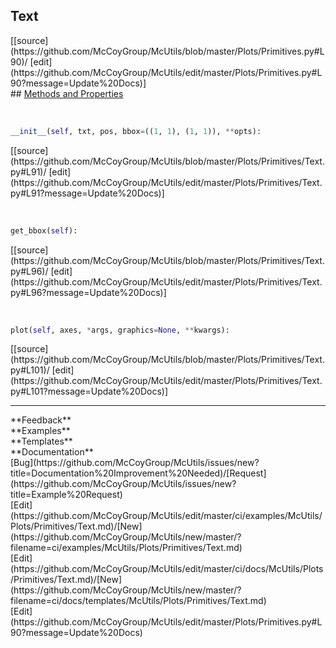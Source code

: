## <a id="McUtils.Plots.Primitives.Text">Text</a> 

<div class="docs-source-link" markdown="1">
[[source](https://github.com/McCoyGroup/McUtils/blob/master/Plots/Primitives.py#L90)/
[edit](https://github.com/McCoyGroup/McUtils/edit/master/Plots/Primitives.py#L90?message=Update%20Docs)]
</div>









<div class="collapsible-section">
 <div class="collapsible-section collapsible-section-header" markdown="1">
## <a class="collapse-link" data-toggle="collapse" href="#methods" markdown="1"> Methods and Properties</a> <a class="float-right" data-toggle="collapse" href="#methods"><i class="fa fa-chevron-down"></i></a>
 </div>
 <div class="collapsible-section collapsible-section-body collapse show" id="methods" markdown="1">
 
<a id="McUtils.Plots.Primitives.Text.__init__" class="docs-object-method">&nbsp;</a> 
```python
__init__(self, txt, pos, bbox=((1, 1), (1, 1)), **opts): 
```
<div class="docs-source-link" markdown="1">
[[source](https://github.com/McCoyGroup/McUtils/blob/master/Plots/Primitives/Text.py#L91)/
[edit](https://github.com/McCoyGroup/McUtils/edit/master/Plots/Primitives/Text.py#L91?message=Update%20Docs)]
</div>


<a id="McUtils.Plots.Primitives.Text.get_bbox" class="docs-object-method">&nbsp;</a> 
```python
get_bbox(self): 
```
<div class="docs-source-link" markdown="1">
[[source](https://github.com/McCoyGroup/McUtils/blob/master/Plots/Primitives/Text.py#L96)/
[edit](https://github.com/McCoyGroup/McUtils/edit/master/Plots/Primitives/Text.py#L96?message=Update%20Docs)]
</div>


<a id="McUtils.Plots.Primitives.Text.plot" class="docs-object-method">&nbsp;</a> 
```python
plot(self, axes, *args, graphics=None, **kwargs): 
```
<div class="docs-source-link" markdown="1">
[[source](https://github.com/McCoyGroup/McUtils/blob/master/Plots/Primitives/Text.py#L101)/
[edit](https://github.com/McCoyGroup/McUtils/edit/master/Plots/Primitives/Text.py#L101?message=Update%20Docs)]
</div>
 </div>
</div>












---


<div markdown="1" class="text-secondary">
<div class="container">
  <div class="row">
   <div class="col" markdown="1">
**Feedback**   
</div>
   <div class="col" markdown="1">
**Examples**   
</div>
   <div class="col" markdown="1">
**Templates**   
</div>
   <div class="col" markdown="1">
**Documentation**   
</div>
   <div class="col" markdown="1">
   
</div>
   <div class="col" markdown="1">
   
</div>
   <div class="col" markdown="1">
   
</div>
</div>
  <div class="row">
   <div class="col" markdown="1">
[Bug](https://github.com/McCoyGroup/McUtils/issues/new?title=Documentation%20Improvement%20Needed)/[Request](https://github.com/McCoyGroup/McUtils/issues/new?title=Example%20Request)   
</div>
   <div class="col" markdown="1">
[Edit](https://github.com/McCoyGroup/McUtils/edit/master/ci/examples/McUtils/Plots/Primitives/Text.md)/[New](https://github.com/McCoyGroup/McUtils/new/master/?filename=ci/examples/McUtils/Plots/Primitives/Text.md)   
</div>
   <div class="col" markdown="1">
[Edit](https://github.com/McCoyGroup/McUtils/edit/master/ci/docs/McUtils/Plots/Primitives/Text.md)/[New](https://github.com/McCoyGroup/McUtils/new/master/?filename=ci/docs/templates/McUtils/Plots/Primitives/Text.md)   
</div>
   <div class="col" markdown="1">
[Edit](https://github.com/McCoyGroup/McUtils/edit/master/Plots/Primitives.py#L90?message=Update%20Docs)   
</div>
   <div class="col" markdown="1">
   
</div>
   <div class="col" markdown="1">
   
</div>
   <div class="col" markdown="1">
   
</div>
</div>
</div>
</div>